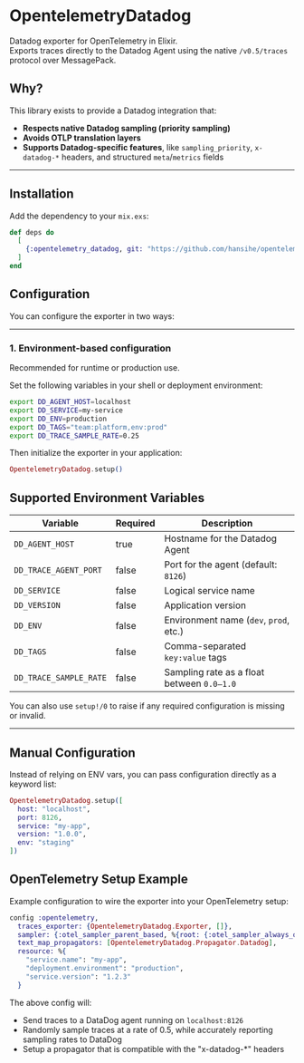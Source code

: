 # OpentelemetryDatadog

Datadog exporter for OpenTelemetry in Elixir.  
Exports traces directly to the Datadog Agent using the native `/v0.5/traces` protocol over MessagePack.

## Why?

This library exists to provide a Datadog integration that:

- **Respects native Datadog sampling (priority sampling)**
- **Avoids OTLP translation layers**
- **Supports Datadog-specific features**, like `sampling_priority`, `x-datadog-*` headers, and structured `meta`/`metrics` fields

---

## Installation

Add the dependency to your `mix.exs`:

```elixir
def deps do
  [
    {:opentelemetry_datadog, git: "https://github.com/hansihe/opentelemetry_datadog.git"}
  ]
end
```

## Configuration

You can configure the exporter in two ways:

---

### 1. Environment-based configuration

Recommended for runtime or production use.

Set the following variables in your shell or deployment environment:

```bash
export DD_AGENT_HOST=localhost
export DD_SERVICE=my-service
export DD_ENV=production
export DD_TAGS="team:platform,env:prod"
export DD_TRACE_SAMPLE_RATE=0.25
```

Then initialize the exporter in your application:
```elixir
OpentelemetryDatadog.setup()
```

## Supported Environment Variables

| Variable               | Required   | Description                                     |
|------------------------|------------|-------------------------------------------------|
| `DD_AGENT_HOST`        | true       | Hostname for the Datadog Agent                  |
| `DD_TRACE_AGENT_PORT`  | false      | Port for the agent (default: `8126`)            |
| `DD_SERVICE`           | false      | Logical service name                            |
| `DD_VERSION`           | false      | Application version                             |
| `DD_ENV`               | false      | Environment name (`dev`, `prod`, etc.)          |
| `DD_TAGS`              | false      | Comma-separated `key:value` tags                |
| `DD_TRACE_SAMPLE_RATE` | false      | Sampling rate as a float between `0.0–1.0`      |

You can also use `setup!/0` to raise if any required configuration is missing or invalid.

---

## Manual Configuration

Instead of relying on ENV vars, you can pass configuration directly as a keyword list:

```elixir
OpentelemetryDatadog.setup([
  host: "localhost",
  port: 8126,
  service: "my-app",
  version: "1.0.0",
  env: "staging"
])
```

## OpenTelemetry Setup Example

Example configuration to wire the exporter into your OpenTelemetry setup:

```elixir
config :opentelemetry,
  traces_exporter: {OpentelemetryDatadog.Exporter, []},
  sampler: {:otel_sampler_parent_based, %{root: {:otel_sampler_always_on, %{}}}},
  text_map_propagators: [OpentelemetryDatadog.Propagator.Datadog],
  resource: %{
    "service.name": "my-app",
    "deployment.environment": "production",
    "service.version": "1.2.3"
  }
```

The above config will:
* Send traces to a DataDog agent running on `localhost:8126`
* Randomly sample traces at a rate of 0.5, while accurately reporting sampling rates to DataDog
* Setup a propagator that is compatible with the "x-datadog-*" headers

